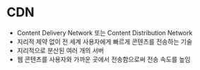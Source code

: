 # CDN

* Content Delivery Network 또는 Content Distribution Network
* 지리적 제약 없이 전 세계 사용자에게 빠르게 콘텐츠를 전송하는 기술
* 지리적으로 분산된 여러 개의 서버
* 웹 콘텐츠를 사용자와 가까운 곳에서 전송함으로써 전송 속도를 높임
